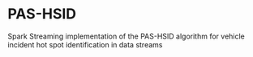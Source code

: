# PAS-HSID
Spark Streaming implementation of the PAS-HSID algorithm for vehicle incident hot spot identification in data streams
